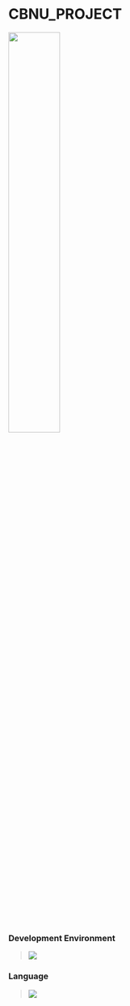 # CBNU_PROJECT

<img src="https://search.pstatic.net/common/?src=http%3A%2F%2Fblogfiles.naver.net%2FMjAyMzAzMjlfMTgx%2FMDAxNjgwMDY1MzU0MDMx.H9vfNIS_h1gKOvTiqoqnnoHXEom4XkCZpnorF6OHtX0g.eMf6WaziRSeX84lrCecURwrijaqHp7A8jvVeDE1-1g4g.PNG.daeguart3%2Fimage.png&type=a340" width="45%" height="45%" />





### Development Environment


 ><img src="https://img.shields.io/badge/VisualStudio-5C2D91?style=flat&logo=visualstudio&logoColor=white"/>


### Language


 ><img src="https://img.shields.io/badge/C++-3776AB?style=flat&logo=C++&logoColor=white"/>
